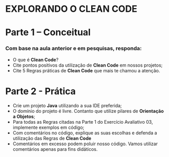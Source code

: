 # EXPLORANDO O CLEAN CODE

# Parte 1 – Conceitual
  ### Com base na aula anterior e em pesquisas, responda: 
  -  O que é **Clean Code**?
  - Cite pontos positivos da utilização de **Clean Code** em nossos projetos;
  - Cite 5 Regras práticas de **Clean Code** que mais te chamou a atenção.

# Parte 2 - Prática
 - Crie um projeto **Java** utilizando a sua IDE preferida; 
 - O domínio do projeto é livre. Contanto que utilize pilares de **Orientação a Objetos**;
 - Para todas as Regras citadas na Parte 1 do Exercício Avaliativo 03, implemente exemplos em código;
 - Com comentários no código, explique as suas escolhas e defenda a utilização das Regras de **Clean Code**
 - Comentários em excesso podem poluir nosso código. Vamos utilizar comentários apenas para fins didáticos.
